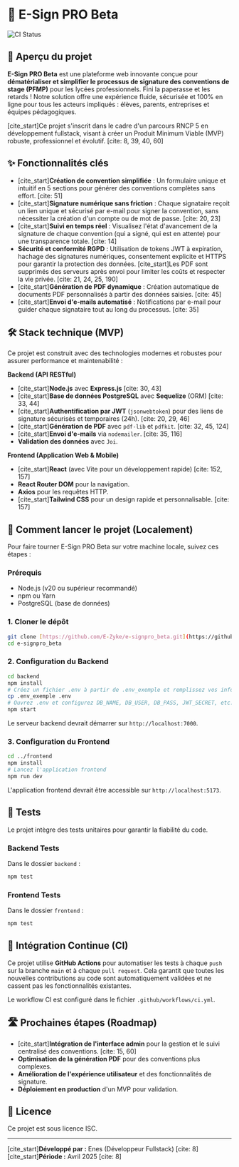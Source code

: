 # 📄 E-Sign PRO Beta

![CI Status](https://github.com/E-Zyke/e-signpro_beta/actions/workflows/ci.yml/badge.svg)
## 🎯 Aperçu du projet

**E-Sign PRO Beta** est une plateforme web innovante conçue pour **dématérialiser et simplifier le processus de signature des conventions de stage (PFMP)** pour les lycées professionnels. Fini la paperasse et les retards ! Notre solution offre une expérience fluide, sécurisée et 100% en ligne pour tous les acteurs impliqués : élèves, parents, entreprises et équipes pédagogiques.

[cite_start]Ce projet s'inscrit dans le cadre d'un parcours RNCP 5 en développement fullstack, visant à créer un Produit Minimum Viable (MVP) robuste, professionnel et évolutif. [cite: 8, 39, 40, 60]

## ✨ Fonctionnalités clés

* [cite_start]**Création de convention simplifiée** : Un formulaire unique et intuitif en 5 sections pour générer des conventions complètes sans effort. [cite: 51]
* [cite_start]**Signature numérique sans friction** : Chaque signataire reçoit un lien unique et sécurisé par e-mail pour signer la convention, sans nécessiter la création d'un compte ou de mot de passe. [cite: 20, 23]
* [cite_start]**Suivi en temps réel** : Visualisez l'état d'avancement de la signature de chaque convention (qui a signé, qui est en attente) pour une transparence totale. [cite: 14]
* **Sécurité et conformité RGPD** : Utilisation de tokens JWT à expiration, hachage des signatures numériques, consentement explicite et HTTPS pour garantir la protection des données. [cite_start]Les PDF sont supprimés des serveurs après envoi pour limiter les coûts et respecter la vie privée. [cite: 21, 24, 25, 190]
* [cite_start]**Génération de PDF dynamique** : Création automatique de documents PDF personnalisés à partir des données saisies. [cite: 45]
* [cite_start]**Envoi d'e-mails automatisé** : Notifications par e-mail pour guider chaque signataire tout au long du processus. [cite: 35]

## 🛠️ Stack technique (MVP)

Ce projet est construit avec des technologies modernes et robustes pour assurer performance et maintenabilité :

**Backend (API RESTful)**
* [cite_start]**Node.js** avec **Express.js** [cite: 30, 43]
* [cite_start]**Base de données PostgreSQL** avec **Sequelize** (ORM) [cite: 33, 44]
* [cite_start]**Authentification par JWT** (`jsonwebtoken`) pour des liens de signature sécurisés et temporaires (24h). [cite: 20, 29, 46]
* [cite_start]**Génération de PDF** avec `pdf-lib` et `pdfkit`. [cite: 32, 45, 124]
* [cite_start]**Envoi d'e-mails** via `nodemailer`. [cite: 35, 116]
* **Validation des données** avec `Joi`.

**Frontend (Application Web & Mobile)**
* [cite_start]**React** (avec Vite pour un développement rapide) [cite: 152, 157]
* **React Router DOM** pour la navigation.
* **Axios** pour les requêtes HTTP.
* [cite_start]**Tailwind CSS** pour un design rapide et personnalisable. [cite: 157]

## 🚀 Comment lancer le projet (Localement)

Pour faire tourner E-Sign PRO Beta sur votre machine locale, suivez ces étapes :

### Prérequis

* Node.js (v20 ou supérieur recommandé)
* npm ou Yarn
* PostgreSQL (base de données)

### 1. Cloner le dépôt

```bash
git clone [https://github.com/E-Zyke/e-signpro_beta.git](https://github.com/E-Zyke/e-signpro_beta.git)
cd e-signpro_beta
```

### 2. Configuration du Backend

```bash
cd backend
npm install
# Créez un fichier .env à partir de .env_exemple et remplissez vos informations
cp .env_exemple .env
# Ouvrez .env et configurez DB_NAME, DB_USER, DB_PASS, JWT_SECRET, etc.
npm start
```
Le serveur backend devrait démarrer sur `http://localhost:7000`.

### 3. Configuration du Frontend

```bash
cd ../frontend
npm install
# Lancez l'application frontend
npm run dev
```
L'application frontend devrait être accessible sur `http://localhost:5173`.

## 🧪 Tests

Le projet intègre des tests unitaires pour garantir la fiabilité du code.

### Backend Tests

Dans le dossier `backend` :
```bash
npm test
```

### Frontend Tests

Dans le dossier `frontend` :
```bash
npm test
```

## 🔄 Intégration Continue (CI)

Ce projet utilise **GitHub Actions** pour automatiser les tests à chaque `push` sur la branche `main` et à chaque `pull request`. Cela garantit que toutes les nouvelles contributions au code sont automatiquement validées et ne cassent pas les fonctionnalités existantes.

Le workflow CI est configuré dans le fichier `.github/workflows/ci.yml`.

## 🛣️ Prochaines étapes (Roadmap)

* [cite_start]**Intégration de l'interface admin** pour la gestion et le suivi centralisé des conventions. [cite: 15, 60]
* **Optimisation de la génération PDF** pour des conventions plus complexes.
* **Amélioration de l'expérience utilisateur** et des fonctionnalités de signature.
* **Déploiement en production** d'un MVP pour validation.

## 📄 Licence

Ce projet est sous licence ISC.

---

[cite_start]**Développé par :** Enes (Développeur Fullstack) [cite: 8]
[cite_start]**Période :** Avril 2025 [cite: 8]
```
